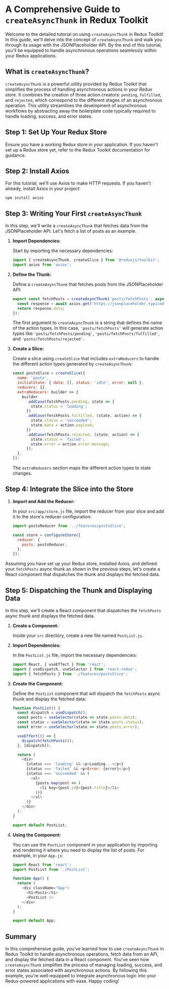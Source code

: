 # A Comprehensive Guide to `createAsyncThunk` in Redux Toolkit

Welcome to the detailed tutorial on using `createAsyncThunk` in Redux Toolkit! In this guide, we'll delve into the concept of `createAsyncThunk` and walk you through its usage with the JSONPlaceholder API. By the end of this tutorial, you'll be equipped to handle asynchronous operations seamlessly within your Redux applications.

## What is `createAsyncThunk`?

`createAsyncThunk` is a powerful utility provided by Redux Toolkit that simplifies the process of handling asynchronous actions in your Redux store. It combines the creation of three action creators: `pending`, `fulfilled`, and `rejected`, which correspond to the different stages of an asynchronous operation. This utility streamlines the development of asynchronous workflows by abstracting away the boilerplate code typically required to handle loading, success, and error states.

## Step 1: Set Up Your Redux Store

Ensure you have a working Redux store in your application. If you haven't set up a Redux store yet, refer to the Redux Toolkit documentation for guidance.

## Step 2: Install Axios

For this tutorial, we'll use Axios to make HTTP requests. If you haven't already, install Axios in your project:

```
npm install axios
```

## Step 3: Writing Your First `createAsyncThunk`

In this step, we'll write a `createAsyncThunk` that fetches data from the JSONPlaceholder API. Let's fetch a list of posts as an example.

1. **Import Dependencies:**

   Start by importing the necessary dependencies:

   ```javascript
   import { createAsyncThunk, createSlice } from '@reduxjs/toolkit';
   import axios from 'axios';
   ```

2. **Define the Thunk:**

   Define a `createAsyncThunk` that fetches posts from the JSONPlaceholder API:

   ```javascript
   export const fetchPosts = createAsyncThunk('posts/fetchPosts', async () => {
     const response = await axios.get('https://jsonplaceholder.typicode.com/posts');
     return response.data;
   });
   ```

   The first argument to `createAsyncThunk` is a string that defines the name of the action types. In this case, `'posts/fetchPosts'` will generate action types like `'posts/fetchPosts/pending'`, `'posts/fetchPosts/fulfilled'`, and `'posts/fetchPosts/rejected'`.

3. **Create a Slice:**

   Create a slice using `createSlice` that includes `extraReducers` to handle the different action types generated by `createAsyncThunk`:

   ```javascript
   const postsSlice = createSlice({
     name: 'posts',
     initialState: { data: [], status: 'idle', error: null },
     reducers: {},
     extraReducers: builder => {
       builder
         .addCase(fetchPosts.pending, state => {
           state.status = 'loading';
         })
         .addCase(fetchPosts.fulfilled, (state, action) => {
           state.status = 'succeeded';
           state.data = action.payload;
         })
         .addCase(fetchPosts.rejected, (state, action) => {
           state.status = 'failed';
           state.error = action.error.message;
         });
     },
   });
   ```

   The `extraReducers` section maps the different action types to state changes.

## Step 4: Integrate the Slice into the Store

1. **Import and Add the Reducer:**

   In your `src/app/store.js` file, import the reducer from your slice and add it to the store's reducer configuration:

   ```javascript
   import postsReducer from '../features/postsSlice';

   const store = configureStore({
     reducer: {
       posts: postsReducer,
     },
   });
   ```

Assuming you have set up your Redux store, installed Axios, and defined your `fetchPosts` async thunk as shown in the previous steps, let's create a React component that dispatches the thunk and displays the fetched data.

## Step 5: Dispatching the Thunk and Displaying Data

In this step, we'll create a React component that dispatches the `fetchPosts` async thunk and displays the fetched data.

1. **Create a Component:**

   Inside your `src` directory, create a new file named `PostList.js`.

2. **Import Dependencies:**

   In the `PostList.js` file, import the necessary dependencies:

   ```javascript
   import React, { useEffect } from 'react';
   import { useDispatch, useSelector } from 'react-redux';
   import { fetchPosts } from './features/postsSlice';
   ```

3. **Create the Component:**

   Define the `PostList` component that will dispatch the `fetchPosts` async thunk and display the fetched data:

   ```javascript
   function PostList() {
     const dispatch = useDispatch();
     const posts = useSelector(state => state.posts.data);
     const status = useSelector(state => state.posts.status);
     const error = useSelector(state => state.posts.error);

     useEffect(() => {
       dispatch(fetchPosts());
     }, [dispatch]);

     return (
       <div>
         {status === 'loading' && <p>Loading...</p>}
         {status === 'failed' && <p>Error: {error}</p>}
         {status === 'succeeded' && (
           <ul>
             {posts.map(post => (
               <li key={post.id}>{post.title}</li>
             ))}
           </ul>
         )}
       </div>
     );
   }

   export default PostList;
   ```

4. **Using the Component:**

   You can use the `PostList` component in your application by importing and rendering it where you need to display the list of posts. For example, in your `App.js`:

   ```javascript
   import React from 'react';
   import PostList from './PostList';

   function App() {
     return (
       <div className="App">
         <h1>Posts</h1>
         <PostList />
       </div>
     );
   }

   export default App;
   ```

## Summary

In this comprehensive guide, you've learned how to use `createAsyncThunk` in Redux Toolkit to handle asynchronous operations, fetch data from an API, and display the fetched data in a React component. You've seen how `createAsyncThunk` simplifies the process of managing loading, success, and error states associated with asynchronous actions. By following this example, you're well-equipped to integrate asynchronous logic into your Redux-powered applications with ease. Happy coding!
